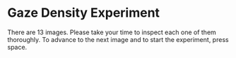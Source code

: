 # Gaze Density Experiment

There are 13 images. Please take your time to inspect each one of them thoroughly. To advance to the next image and to start the experiment, press space.